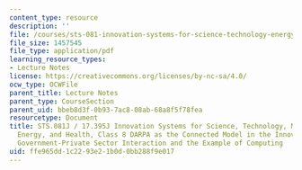 ```yaml
---
content_type: resource
description: ''
file: /courses/sts-081-innovation-systems-for-science-technology-energy-manufacturing-and-health-spring-2017/ffe965dd1c2293e21b0d0bb288f9e017_MITSTS_081JS17_lec8.pdf
file_size: 1457545
file_type: application/pdf
learning_resource_types:
- Lecture Notes
license: https://creativecommons.org/licenses/by-nc-sa/4.0/
ocw_type: OCWFile
parent_title: Lecture Notes
parent_type: CourseSection
parent_uid: bbeb8d3f-0b93-7ac8-08ab-68a8f5f78fea
resourcetype: Document
title: STS.081J / 17.395J Innovation Systems for Science, Technology, Manufacturing,
  Energy, and Health, Class 8 DARPA as the Connected Model in the Innovation System,
  Government-Private Sector Interaction and the Example of Computing
uid: ffe965dd-1c22-93e2-1b0d-0bb288f9e017
---
```

